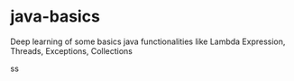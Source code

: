 # java-basics
Deep learning of some basics java functionalities like Lambda Expression, Threads, Exceptions, Collections

ss
